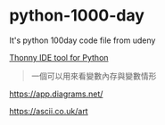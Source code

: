 # python-1000-day
It's python 100day code file from udeny



[Thonny  IDE tool for Python](https://thonny.org/)

[Pythontutor]: http://pythontutor.com/visualize.html#mode=edit

> 一個可以用來看變數內存與變數情形

https://app.diagrams.net/



https://ascii.co.uk/art